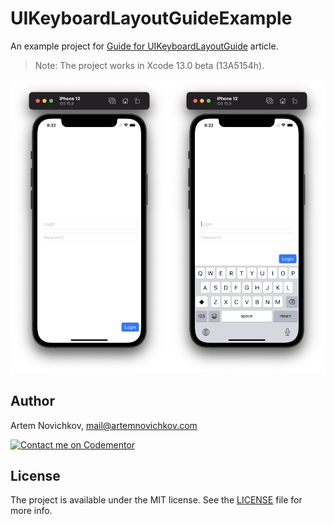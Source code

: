 # UIKeyboardLayoutGuideExample
An example project for [Guide for UIKeyboardLayoutGuide](https://artemnovichkov.com/blog/keyboard-layout-guide) article.

>  Note: The project works in Xcode 13.0 beta (13A5154h).

<p align="center"/>
  <img src=".github/example.png"/>
</p>

## Author

Artem Novichkov, mail@artemnovichkov.com

[![Contact me on Codementor](https://www.codementor.io/m-badges/artemnovichkov/im-a-cm-b.svg)](https://www.codementor.io/@artemnovichkov?refer=badge)

## License

The project is available under the MIT license. See the [LICENSE](./LICENSE) file for more info.
